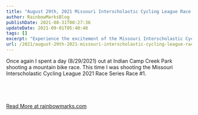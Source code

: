 ```yaml
---
title: "August 29th, 2021 Missouri Interscholastic Cycling League Race 1"
author: RainbowMarksBlog
publishDate: 2021-08-31T00:27:36
updateDate: 2021-09-01T05:40:48
tags: []
excerpt: "Experience the excitement of the Missouri Interscholastic Cycling League 2021 Race Series Race #1 at Indian Camp Creek Park. Find out more at rainbowmarks.com."
url: /2021/august-29th-2021-missouri-interscholastic-cycling-league-race-1  # Use the generated URL with year
---
```

<p>Once again I spent a day (8/29/2021) out at Indian Camp Creek Park shooting a mountain bike race. This time I was shooting the Missouri Interscholastic Cycling League 2021 Race Series Race #1.</p>  <h2 id="find-your-photos">&nbsp;</h2>  <a href="https://rainbowmarks.com/Events/2021/08/August-29-2021-NICA-Race-1">Read More at rainbowmarks.com</a>

